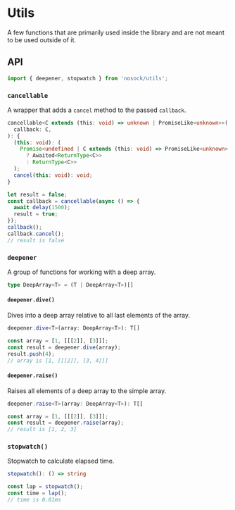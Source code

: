 # Utils

A few functions that are primarily used inside the library and are not meant to be used outside of it.

## API

```js
import { deepener, stopwatch } from 'nosock/utils';
```

### `cancellable`

A wrapper that adds a `cancel` method to the passed `callback`.

```ts
cancellable<C extends (this: void) => unknown | PromiseLike<unknown>>(
  callback: C,
): {
  (this: void): (
    Promise<undefined | C extends (this: void) => PromiseLike<unknown>
      ? Awaited<ReturnType<C>>
      : ReturnType<C>>
  );
  cancel(this: void): void;
}
```

```js
let result = false;
const callback = cancellable(async () => {
  await delay(1500);
  result = true;
});
callback();
callback.cancel();
// result is false
```

### `deepener`

A group of functions for working with a deep array.

```ts
type DeepArray<T> = (T | DeepArray<T>)[]
```

#### `deepener.dive()`

Dives into a deep array relative to all last elements of the array.

```ts
deepener.dive<T>(array: DeepArray<T>): T[]
```

```js
const array = [1, [[[2]], [3]]];
const result = deepener.dive(array);
result.push(4);
// array is [1, [[[2]], [3, 4]]]
```

#### `deepener.raise()`

Raises all elements of a deep array to the simple array.

```ts
deepener.raise<T>(array: DeepArray<T>): T[]
```

```js
const array = [1, [[[2]], [3]]];
const result = deepener.raise(array);
// result is [1, 2, 3]
```

### `stopwatch()`

Stopwatch to calculate elapsed time.

```ts
stopwatch(): () => string
```

```js
const lap = stopwatch();
const time = lap();
// time is 0.01ms
```
